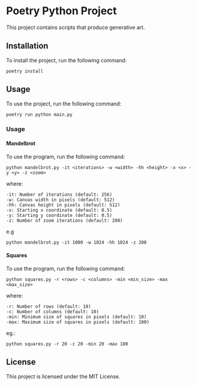 # Poetry Python  Project

This project contains scripts that produce generative art.

## Installation

To install the project, run the following command:

`poetry install`

##  Usage

To use the project, run the following command:

`poetry run python main.py`

### Usage

#### Mandelbrot
To use the program, run the following command:

```
python mandelbrot.py -it <iterations> -w <width> -hh <height> -x <x> -y <y> -z <zoom>
```
where:
```
-it: Number of iterations (default: 256)
-w: Canvas width in pixels (default: 512)
-hh: Canvas height in pixels (default: 512)
-x: Starting x coordinate (default: 0.5)
-y: Starting y coordinate (default: 0.5)
-z: Number of zoom iterations (default: 200)
```

e.g
```
python mandelbrot.py -it 1000 -w 1024 -hh 1024 -z 200
```

#### Squares
To use the program, run the following command:

```
python squares.py -r <rows> -c <columns> -min <min_size> -max <max_size>
```
where:
```
-r: Number of rows (default: 10)
-c: Number of columns (default: 10)
-min: Minimum size of squares in pixels (default: 10)
-max: Maximum size of squares in pixels (default: 100)
```
eg.:

```
python squares.py -r 20 -c 20 -min 20 -max 100
```

## License

This project is licensed under the MIT License.